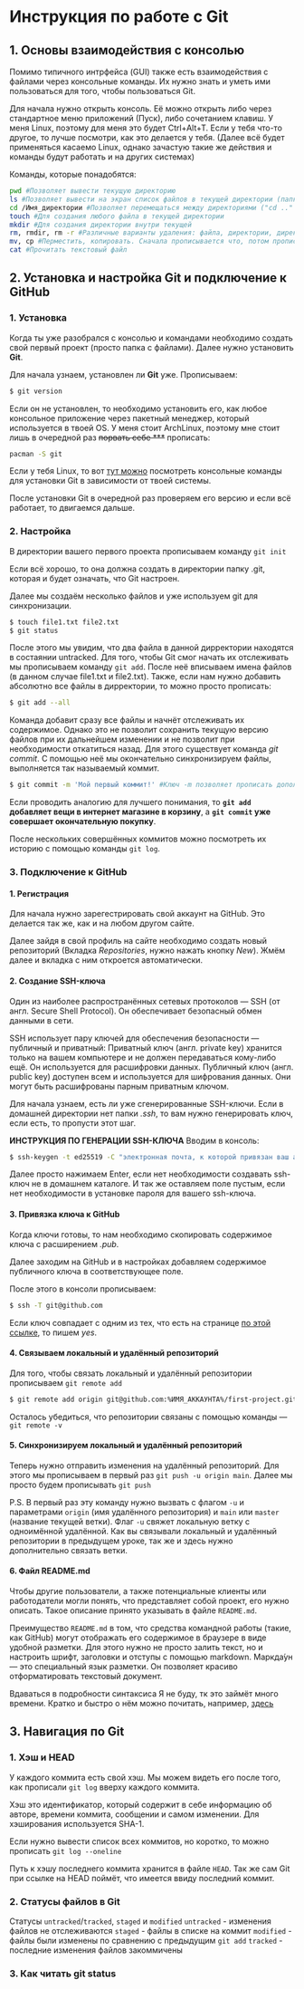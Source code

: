 # Инструкция по работе с Git
## 1. Основы взаимодействия с консолью
Помимо типичного интрфейса (GUI) также есть взаимодействия с файлами через консольные команды. Их нужно знать и уметь ими пользоваться для того, чтобы пользоваться Git.

Для начала нужно открыть консоль. Её можно открыть либо через стандартное меню приложений (Пуск), либо сочетанием клавиш. У меня Linux, поэтому для меня это будет Ctrl+Alt+T. Если у тебя что-то другое, то лучше посмотри, как это делается у тебя. (Далее всё будет применяться касаемо Linux, однако зачастую такие же действия и команды будут работать и на других системах)

Команды, которые понадобятся:
```bash
pwd #Позволяет вывести текущую директорию
ls #Позволяет вывести на экран список файлов в текущей директории (папке)
cd /Имя_директории #Позволяет перемещаться между директориями ("cd .." - позволяет вернуться на уровень выше, "~" - по умолчанию обозначает домашнюю директорию)
touch #Для создания любого файла в текущей директории
mkdir #Для создания директории внутри текущей
rm, rmdir, rm -r #Различные варианты удаления: файла, директории, директории и всех файлов и директорий внутри
mv, cp #Перместить, копировать. Сначала прописывается что, потом прописывается путь куда
cat #Прочитать текстовый файл
```
## 2. Установка и настройка Git и подключение к GitHub
### 1. Установка
Когда ты уже разобрался с консолью и командами необходимо создать свой первый проект (просто папка с файлами). Далее нужно установить __Git__.

Для начала узнаем, установлен ли **Git** уже. Прописываем:
```bash
$ git version
```
Если он не установлен, то необходимо установить его, как любое консольное приложение через пакетный менеджер, который используется в твоей OS. У меня стоит ArchLinux, поэтому мне стоит лишь в очередной раз ~~порвать себе ***~~ прописать:
```bash
pacman -S git
```
Если у тебя Linux, то вот [тут можно](https://git-scm.com/download/linux) посмотреть консольные команды для установки Git в зависимости от твоей системы.

После установки Git в очередной раз проверяем его версию и если всё работает, то двигаемся дальше.
### 2. Настройка
В директории вашего первого проекта прописываем команду `git init`

Если всё хорошо, то она должна создать в директории папку .git, которая и будет означать, что Git настроен.

Далее мы создаём несколько файлов и уже используем git для синхронизации.
```bash
$ touch file1.txt file2.txt
$ git status
```
После этого мы увидим, что два файла в данной дирректории находятся в состаянии untracked. Для того, чтобы Git смог начать их отслеживать мы прописываем команду `git add`. После неё вписываем имена файлов (в данном случае file1.txt и file2.txt). Также, если нам нужно добавить абсолютно все файлы в дирректории, то можно просто прописать:
```bash
$ git add --all
```
Команда добавит сразу все файлы и начнёт отслеживать их содержимое. Однако это не позволит сохранить текущую версию файлов при их дальнейшем изменении и не позволит при необходимости откатиться назад. Для этого существует команда *git commit*. С помощью неё мы окончательно синхронизируем файлы, выполняется так называемый коммит. 
```bash
$ git commit -m 'Мой первый коммит!' #Ключ -m позволяет прописать дополнительное сообщение к выполненному коммиту. Обычно они содержат дельную информацию, например, о том, какой файл был изменён и т.д.
```
Если проводить аналогию для лучшего понимания, то **`git add` добавляет вещи в интернет магазине в корзину**, а **`git commit` уже совершает окончательную покупку**.

После нескольких совершённых коммитов можно посмотреть их историю с помощью команды `git log`.
### 3. Подключение к GitHub
#### 1. Регистрация
Для начала нужно зарегестрировать свой аккаунт на GitHub. Это делается так же, как и на любом другом сайте.

Далее зайдя в свой профиль на сайте необходимо создать новый репозиторий (Вкладка *Repositories*, нужно нажать кнопку *New*). Жмём далее и вкладка с ним откроется автоматически.
#### 2. Создание SSH-ключа
Один из наиболее распространённых сетевых протоколов — SSH (от англ. Secure Shell Protocol). Он обеспечивает безопасный обмен данными в сети.

SSH использует пару ключей для обеспечения безопасности — публичный и приватный: 
Приватный ключ (англ. private key) хранится только на вашем компьютере и не должен передаваться кому-либо ещё. Он используется для расшифровки данных.
Публичный ключ (англ. public key) доступен всем и используется для шифрования данных. Они могут быть расшифрованы парным приватным ключом.

Для начала узнаем, есть ли уже сгенерированные SSH-ключи. Если в домашней директории нет папки *.ssh*, то вам нужно генерировать ключ, если есть, то пропусти этот шаг.

**ИНСТРУКЦИЯ ПО ГЕНЕРАЦИИ SSH-КЛЮЧА**
Вводим в консоль:
```bash
$ ssh-keygen -t ed25519 -C "электронная почта, к которой привязан ваш аккаунт на GitHub"
```
Далее просто нажимаем Enter, если нет необходимости создавать ssh-ключ не в домашнем каталоге. И так же оставляем поле пустым, если нет необходимости в установке пароля для вашего ssh-ключа.
#### 3. Привязка ключа к GitHub
 Когда ключи готовы, то нам необходимо скопировать содержимое ключа с расширением *.pub*.

 Далее заходим на GitHub и в настройках добавляем содержимое публичного ключа в соответствующее поле.

 После этого в консоли прописываем:
 ```bash
 $ ssh -T git@github.com
 ```
 Если ключ совпадает с одним из тех, что есть на странице [по этой ссылке](https://docs.github.com/en/authentication/keeping-your-account-and-data-secure/githubs-ssh-key-fingerprints), то пишем *yes*.

#### 4. Связываем локальный и удалённый репозиторий
Для того, чтобы связать локальный и удалённый репозитории прописываем `git remote add`
```bash
$ git remote add origin git@github.com:%ИМЯ_АККАУНТА%/first-project.git
```
Осталось убедиться, что репозитории связаны с помощью команды — `git remote -v`

#### 5. Синхронизируем локальный и удалённый репозиторий
Теперь нужно отправить изменения на удалённый репозиторий. Для этого мы прописываем в первый раз `git push -u origin main`. Далее мы просто будем прописывать `git push` 

P.S. В первый раз эту команду нужно вызвать с флагом `-u` и параметрами `origin` (имя удалённого репозитория) и `main` или `master` (название текущей ветки). Флаг `-u` свяжет локальную ветку с одноимённой удалённой. Как вы связывали локальный и удалённый репозитории в предыдущем уроке, так же и здесь нужно дополнительно связать ветки.

#### 6. Файл README.md
Чтобы другие пользователи, а также потенциальные клиенты или работодатели могли понять, что представляет собой проект, его нужно описать. Такое описание принято указывать в файле `README.md`.

Преимущество `README.md` в том, что средства командной работы (такие, как GitHub) могут отображать его содержимое в браузере в виде удобной разметки. Для этого нужно не просто залить текст, но и настроить шрифт, заголовки и отступы с помощью markdown. Маркда́ун — это специальный язык разметки. Он позволяет красиво отформатировать текстовый документ.

Вдаваться в подробности синтаксиса Я не буду, тк это займёт много времени. Кратко и быстро о нём можно почитать, например, [здесь](https://www.markdownguide.org/basic-syntax/)
## 3. Навигация по Git
### 1. Хэш и HEAD
У каждого коммита есть свой хэш. Мы можем видеть его после того, как прописали `git log` вверху каждого коммита.

Хэш это идентификатор, который содержит в себе информацию об авторе, времени коммита, сообщении и самом изменении. Для хэширования используется SHA-1.

Если нужно вывести список всех коммитов, но коротко, то можно прописать `git log --oneline`

Путь к хэшу последнего коммита хранится в файле `HEAD`. Так же сам Git при ссылке на HEAD поймёт, что имеется ввиду последний коммит.
### 2. Статусы файлов в Git
Статусы `untracked`/`tracked`, `staged` и `modified`
`untracked` - изменения файлов не отслеживаются
`staged` - файлы в списке на коммит
`modified` - файлы были изменены по сравнению с предыдущим `git add`
`tracked` - последние изменения файлов закоммичены
### 3. Как читать git status

